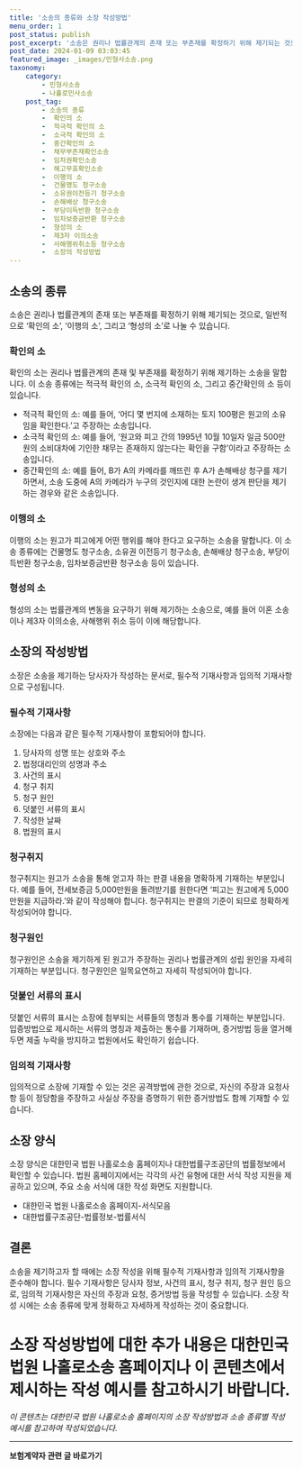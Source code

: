 ```yaml
---
title: '소송의 종류와 소장 작성방법'
menu_order: 1
post_status: publish
post_excerpt: '소송은 권리나 법률관계의 존재 또는 부존재를 확정하기 위해 제기되는 것으로, 일반적으로  확인의 소 ,  이행의 소 , 그리고  형성의 소 로 나눌 수 있습니다.'
post_date: 2024-01-09 03:03:45
featured_image: _images/민형사소송.png
taxonomy:
    category:
        - 민형사소송
        - 나홀로민사소송
    post_tag:
        - 소송의 종류
        -  확인의 소
        -  적극적 확인의 소
        -  소극적 확인의 소
        -  중간확인의 소
        -  채무부존재확인소송
        -  임차권확인소송
        -  해고무효확인소송
        -  이행의 소
        -  건물명도 청구소송
        -  소유권이전등기 청구소송
        -  손해배상 청구소송
        -  부당이득반환 청구소송
        -  임차보증금반환 청구소송
        -  형성의 소
        -  제3자 이의소송
        -  사해행위취소등 청구소송
        -  소장의 작성방법
---
```



## 소송의 종류
소송은 권리나 법률관계의 존재 또는 부존재를 확정하기 위해 제기되는 것으로, 일반적으로 ‘확인의 소’, ‘이행의 소’, 그리고 ‘형성의 소’로 나눌 수 있습니다.

### 확인의 소
확인의 소는 권리나 법률관계의 존재 및 부존재를 확정하기 위해 제기하는 소송을 말합니다. 이 소송 종류에는 적극적 확인의 소, 소극적 확인의 소, 그리고 중간확인의 소 등이 있습니다. 

- 적극적 확인의 소: 예를 들어, ‘어디 몇 번지에 소재하는 토지 100평은 원고의 소유임을 확인한다.’고 주장하는 소송입니다.
- 소극적 확인의 소: 예를 들어, ‘원고와 피고 간의 1995년 10월 10일자 일금 500만원의 소비대차에 기인한 채무는 존재하지 않는다는 확인을 구함’이라고 주장하는 소송입니다.
- 중간확인의 소: 예를 들어, B가 A의 카메라를 깨뜨린 후 A가 손해배상 청구를 제기하면서, 소송 도중에 A의 카메라가 누구의 것인지에 대한 논란이 생겨 판단을 제기하는 경우와 같은 소송입니다.

### 이행의 소
이행의 소는 원고가 피고에게 어떤 행위를 해야 한다고 요구하는 소송을 말합니다. 이 소송 종류에는 건물명도 청구소송, 소유권 이전등기 청구소송, 손해배상 청구소송, 부당이득반환 청구소송, 임차보증금반환 청구소송 등이 있습니다.

### 형성의 소
형성의 소는 법률관계의 변동을 요구하기 위해 제기하는 소송으로, 예를 들어 이혼 소송이나 제3자 이의소송, 사해행위 취소 등이 이에 해당합니다.

## 소장의 작성방법
소장은 소송을 제기하는 당사자가 작성하는 문서로, 필수적 기재사항과 임의적 기재사항으로 구성됩니다.

### 필수적 기재사항
소장에는 다음과 같은 필수적 기재사항이 포함되어야 합니다.

1. 당사자의 성명 또는 상호와 주소
2. 법정대리인의 성명과 주소
3. 사건의 표시
4. 청구 취지
5. 청구 원인
6. 덧붙인 서류의 표시
7. 작성한 날짜
8. 법원의 표시

### 청구취지
청구취지는 원고가 소송을 통해 얻고자 하는 판결 내용을 명확하게 기재하는 부분입니다. 예를 들어, 전세보증금 5,000만원을 돌려받기를 원한다면 ‘피고는 원고에게 5,000만원을 지급하라.’와 같이 작성해야 합니다. 청구취지는 판결의 기준이 되므로 정확하게 작성되어야 합니다.

### 청구원인
청구원인은 소송을 제기하게 된 원고가 주장하는 권리나 법률관계의 성립 원인을 자세히 기재하는 부분입니다. 청구원인은 일목요연하고 자세히 작성되어야 합니다.

### 덧붙인 서류의 표시
덧붙인 서류의 표시는 소장에 첨부되는 서류들의 명칭과 통수를 기재하는 부분입니다. 입증방법으로 제시하는 서류의 명칭과 제출하는 통수를 기재하며, 증거방법 등을 열거해 두면 제출 누락을 방지하고 법원에서도 확인하기 쉽습니다.

### 임의적 기재사항
임의적으로 소장에 기재할 수 있는 것은 공격방법에 관한 것으로, 자신의 주장과 요청사항 등이 정당함을 주장하고 사실상 주장을 증명하기 위한 증거방법도 함께 기재할 수 있습니다.

## 소장 양식
소장 양식은 대한민국 법원 나홀로소송 홈페이지나 대한법률구조공단의 법률정보에서 확인할 수 있습니다. 법원 홈페이지에서는 각각의 사건 유형에 대한 서식 작성 지원을 제공하고 있으며, 주요 소송 서식에 대한 작성 화면도 지원합니다.

- 대한민국 법원 나홀로소송 홈페이지-서식모음
- 대한법률구조공단-법률정보-법률서식

## 결론
소송을 제기하고자 할 때에는 소장 작성을 위해 필수적 기재사항과 임의적 기재사항을 준수해야 합니다. 필수 기재사항은 당사자 정보, 사건의 표시, 청구 취지, 청구 원인 등으로, 임의적 기재사항은 자신의 주장과 요청, 증거방법 등을 작성할 수 있습니다. 소장 작성 시에는 소송 종류에 맞게 정확하고 자세하게 작성하는 것이 중요합니다.

# 소장 작성방법에 대한 추가 내용은 대한민국 법원 나홀로소송 홈페이지나 이 콘텐츠에서 제시하는 작성 예시를 참고하시기 바랍니다. 

*이 콘텐츠는 대한민국 법원 나홀로소송 홈페이지의 소장 작성방법과 소송 종류별 작성 예시를 참고하여 작성되었습니다.*
<!-- wp:separator -->
<hr class="wp-block-separator has-alpha-channel-opacity"/>
<!-- /wp:separator -->

<!-- wp:group {"backgroundColor":"base","layout":{"type":"constrained"}} -->
<div class="wp-block-group has-base-background-color has-background"><!-- wp:paragraph {"align":"center","fontSize":"medium"} -->
<p class="has-text-align-center has-large-font-size"><strong>보험계약자 관련 글 바로가기</strong></p>
<!-- /wp:paragraph -->


<!-- wp:latest-posts
{"categories":[{"id":13963,"count":19,"description":"","link":"https://uknowlaw.com/category/%eb%b3%b4%ed%97%98%ea%b3%84%ec%95%bd%ec%9e%90/","name":"보험계약자","slug":"보험계약자","taxonomy":"category","parent":0,"meta":[],"_links":{"self":[{"href":"https://uknowlaw.com/wp-json/wp/v2/categories/13963"}],"collection":[{"href":"https://uknowlaw.com/wp-json/wp/v2/categories"}],"about":[{"href":"https://uknowlaw.com/wp-json/wp/v2/taxonomies/category"}],"wp:post_type":[{"href":"https://uknowlaw.com/wp-json/wp/v2/posts?categories=13963"}],"curies":[{"name":"wp","href":"https://api.w.org/{rel}","templated":true}]}}],"postsToShow":100,"excerptLength":28,"postLayout":"grid","columns":2,"featuredImageAlign":"left","featuredImageSizeSlug":"large","fontSize":"small"} /--></div>
<!-- /wp:group -->